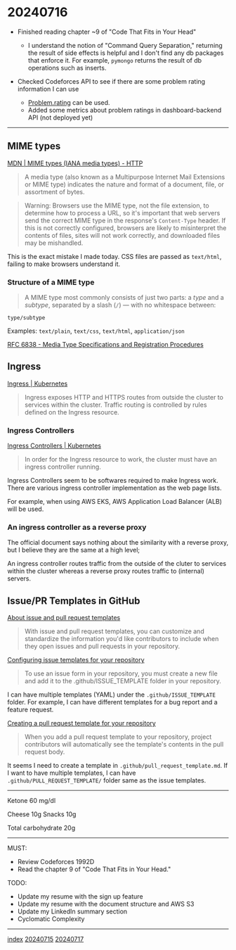 <head><meta name="viewport" content="width=device-width, initial-scale=1.0, user-scalable=yes" /><meta charset="UTF-8"></head>

# 20240716

- Finished reading chapter \~9 of "Code That Fits in Your Head"
	- I understand the notion of "Command Query Separation," returning the result of side effects is helpful and I don\'t find any db packages that enforce it. For example, `pymongo` returns the result of db operations such as inserts.

- Checked Codeforces API to see if there are some problem rating information I can use
	- [Problem.rating](https://codeforces.com/apiHelp/objects#Problem) can be used.
	- Added some metrics about problem ratings in dashboard-backend API (not deployed yet)

---

## MIME types

[MDN | MIME types (IANA media types) - HTTP](https://developer.mozilla.org/en-US/docs/Web/HTTP/Basics_of_HTTP/MIME_types)

> A media type (also known as a Multipurpose Internet Mail Extensions or MIME type) indicates the nature and format of a document, file, or assortment of bytes.

> Warning: Browsers use the MIME type, not the file extension, to determine how to process a URL, so it's important that web servers send the correct MIME type in the response\'s `Content-Type` header.
> If this is not correctly configured, browsers are likely to misinterpret the contents of files, sites will not work correctly, and downloaded files may be mishandled.

This is the exact mistake I made today. CSS files are passed as `text/html`, failing to make browsers understand it.

### Structure of a MIME type

> A MIME type most commonly consists of just two parts: a *type* and a *subtype*, separated by a slash (`/`) — with no whitespace between:

```
type/subtype
```

Examples: `text/plain`, `text/css`, `text/html`, `application/json`

[RFC 6838 - Media Type Specifications and Registration Procedures](https://datatracker.ietf.org/doc/html/rfc6838)

## Ingress

[Ingress | Kubernetes](https://kubernetes.io/docs/concepts/services-networking/ingress/)

> Ingress exposes HTTP and HTTPS routes from outside the cluster to services within the cluster.
> Traffic routing is controlled by rules defined on the Ingress resource.

### Ingress Controllers

[Ingress Controllers | Kubernetes](https://kubernetes.io/docs/concepts/services-networking/ingress-controllers/)

> In order for the Ingress resource to work, the cluster must have an ingress controller running.

Ingress Controllers seem to be softwares required to make Ingress work. There are various ingress controller implementation as the web page lists.

For example, when using AWS EKS, AWS Application Load Balancer (ALB) will be used.

### An ingress controller as a reverse proxy

The official document says nothing about the similarity with a reverse proxy, but I believe they are the same at a high level;

An ingress controller routes traffic from the outside of the cluter to services within the cluster whereas a reverse proxy routes traffic to (internal) servers.

## Issue/PR Templates in GitHub

[About issue and pull request templates](https://docs.github.com/en/communities/using-templates-to-encourage-useful-issues-and-pull-requests/about-issue-and-pull-request-templates)

> With issue and pull request templates, you can customize and standardize the information you\'d like contributors to include when they open issues and pull requests in your repository.

[Configuring issue templates for your repository](https://docs.github.com/en/communities/using-templates-to-encourage-useful-issues-and-pull-requests/configuring-issue-templates-for-your-repository)

> To use an issue form in your repository, you must create a new file and add it to the .github/ISSUE\_TEMPLATE folder in your repository.

I can have multiple templates (YAML) under the `.github/ISSUE_TEMPLATE` folder. For example, I can have different templates for a bug report and a feature request.

[Creating a pull request template for your repository](https://docs.github.com/en/communities/using-templates-to-encourage-useful-issues-and-pull-requests/creating-a-pull-request-template-for-your-repository)

> When you add a pull request template to your repository, project contributors will automatically see the template's contents in the pull request body.

It seems I need to create a template in `.github/pull_request_template.md`. If I want to have multiple templates, I can have `.github/PULL_REQUEST_TEMPLATE/` folder same as the issue templates.

---

Ketone 60 mg/dl

Cheese 10g
Snacks 10g

Total carbohydrate 20g

---

MUST:

- Review Codeforces 1992D
- Read the chapter 9 of "Code That Fits in Your Head."

TODO:

- Update my resume with the sign up feature
- Update my resume with the document structure and AWS S3
- Update my LinkedIn summary section
- Cyclomatic Complexity

---

[index](../../index.html)
[20240715](20240715.html)
[20240717](20240717.html)
